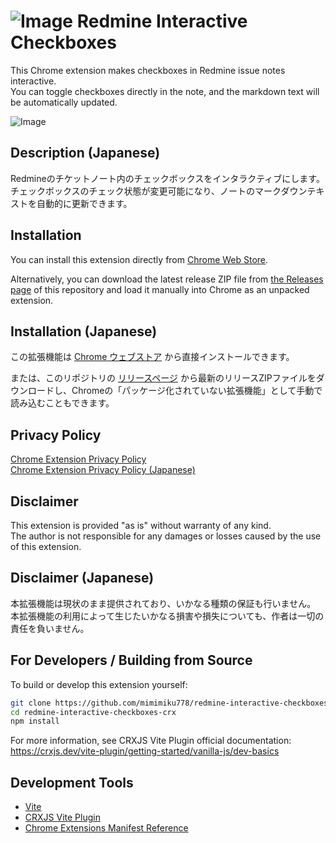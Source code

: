 # ![Image](/icon/icon48.png) Redmine Interactive Checkboxes
This Chrome extension makes checkboxes in Redmine issue notes interactive.  
You can toggle checkboxes directly in the note, and the markdown text will be automatically updated.

![Image](/icon/screenshot.png)

## Description (Japanese)

Redmineのチケットノート内のチェックボックスをインタラクティブにします。  
チェックボックスのチェック状態が変更可能になり、ノートのマークダウンテキストを自動的に更新できます。

## Installation

You can install this extension directly from [Chrome Web Store](https://chromewebstore.google.com/detail/redmine-interactive-check/kndfmhmbgbalimbfflilmndkcjldiphn).

Alternatively, you can download the latest release ZIP file from [the Releases page](https://github.com/mimimiku778/redmine-interactive-checkboxes-crx/releases) of this repository and load it manually into Chrome as an unpacked extension.

## Installation (Japanese)

この拡張機能は [Chrome ウェブストア](https://chromewebstore.google.com/detail/redmine-interactive-check/kndfmhmbgbalimbfflilmndkcjldiphn) から直接インストールできます。

または、このリポジトリの [リリースページ](https://github.com/mimimiku778/redmine-interactive-checkboxes-crx/releases) から最新のリリースZIPファイルをダウンロードし、Chromeの「パッケージ化されていない拡張機能」として手動で読み込むこともできます。

## Privacy Policy

[Chrome Extension Privacy Policy](https://mimimiku778.github.io/privacy/en.html)  
[Chrome Extension Privacy Policy (Japanese)](https://mimimiku778.github.io/privacy/ja.html)

## Disclaimer

This extension is provided "as is" without warranty of any kind.  
The author is not responsible for any damages or losses caused by the use of this extension.

## Disclaimer (Japanese)

本拡張機能は現状のまま提供されており、いかなる種類の保証も行いません。  
本拡張機能の利用によって生じたいかなる損害や損失についても、作者は一切の責任を負いません。

## For Developers / Building from Source

To build or develop this extension yourself:

```sh
git clone https://github.com/mimimiku778/redmine-interactive-checkboxes-crx.git
cd redmine-interactive-checkboxes-crx
npm install
```

For more information, see CRXJS Vite Plugin official documentation:  
https://crxjs.dev/vite-plugin/getting-started/vanilla-js/dev-basics

## Development Tools

- [Vite](https://vitejs.dev/)
- [CRXJS Vite Plugin](https://crxjs.dev/vite-plugin)
- [Chrome Extensions Manifest Reference](https://developer.chrome.com/docs/extensions/reference/manifest)

